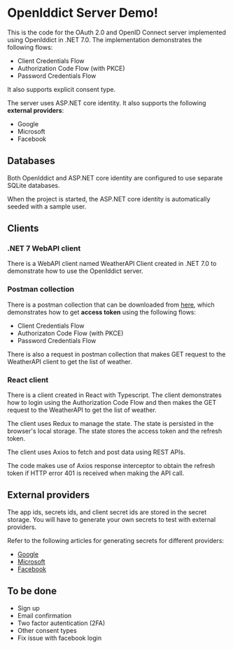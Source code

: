 # OpenIddict Server Demo!

This is the code for the OAuth 2.0 and OpenID Connect server implemented using OpenIddict in .NET 7.0. The implementation demonstrates the following flows:

- Client Credentials Flow
- Authorization Code Flow (with PKCE)
- Password Credentials Flow

It also supports explicit consent type.

The server uses ASP.NET core identity. It also supports the following **external providers**:

- Google
- Microsoft
- Facebook

## Databases

Both OpenIddict and ASP.NET core identity are configured to use separate SQLite databases.

When the project is started, the ASP.NET core identity is automatically seeded with a sample user.

## Clients

### .NET 7 WebAPI client
There is a WebAPI client named WeatherAPI Client created in .NET 7.0 to demonstrate how to use the OpenIddict server.

### Postman collection

There is a postman collection that can be downloaded from [here](https://api.postman.com/collections/2187028-b011320f-ee77-4f4b-a659-92b5dffb62d3?access_key=PMAT-01H753MC7KAEV4EECDRXD8ZZGJ), which demonstrates how to get **access token** using the following flows:

- Client Credentials Flow
- Authorizaton Code Flow (with PKCE)
- Password Credentials Flow

There is also a request in postman collection that makes GET request to the WeatherAPI client to get the list of weather.

### React client
There is a client created in React with Typescript. The client demonstrates how to login using the Authorization Code Flow and then makes the GET request to the WeatherAPI to get the list of weather.

The client uses Redux to manage the state. The state is persisted in the browser's local storage. The state stores the access token and the refresh token.

The client uses Axios to fetch and post data using REST APIs.

The code makes use of Axios response interceptor to obtain the refresh token if HTTP error 401 is received when making the API call.

## External providers

The app ids, secrets ids, and client secret ids are stored in the secret storage. You will have to generate your own secrets to test with external providers.

Refer to the following articles for generating secrets for different providers:

- [Google](https://learn.microsoft.com/en-us/aspnet/core/security/authentication/social/google-logins?view=aspnetcore-7.0)
- [Microsoft](https://learn.microsoft.com/en-us/aspnet/core/security/authentication/social/microsoft-logins?view=aspnetcore-7.0)
- [Facebook](https://learn.microsoft.com/en-us/aspnet/core/security/authentication/social/facebook-logins?view=aspnetcore-7.0)

## To be done

- Sign up
- Email confirmation
- Two factor autentication (2FA)
- Other consent types
- Fix issue with facebook login
